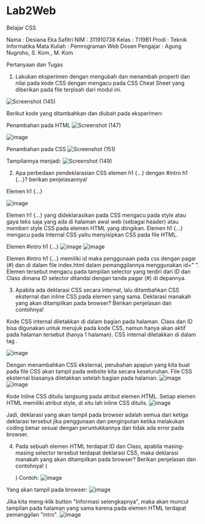 # Lab2Web
Belajar CSS

Nama : Desiana Eka Safitri
NIM : 311910738 
Kelas : TI19B1 
Prodi : Teknik Informatika 
Mata Kuliah : Pemrograman Web 
Dosen Pengajar : Agung Nugroho, S. Kom., M. Kom

Pertanyaan dan Tugas
1. Lakukan eksperimen dengan mengubah dan menambah properti dan nilai pada kode CSS
dengan mengacu pada CSS Cheat Sheet yang diberikan pada file terpisah dari modul ini.

![Screenshot (145)](https://user-images.githubusercontent.com/81596251/113496682-53134600-9526-11eb-92d4-98c8569e1ccf.png)

Berikut kode yang ditambahkan dan diubah pada eksperimen:

Penambahan pada HTML
![Screenshot (147)](https://user-images.githubusercontent.com/81596251/113496831-d4b7a380-9527-11eb-894e-e1e7be07dd0a.png)

![image](https://user-images.githubusercontent.com/81596251/113496892-5d364400-9528-11eb-9a21-9f0bb98303e9.png)

Penambahan pada CSS
![Screenshot (151)](https://user-images.githubusercontent.com/81596251/113497028-cd919500-9529-11eb-91b8-b5b15c6246cf.png)

Tampilannya menjadi:
![Screenshot (149)](https://user-images.githubusercontent.com/81596251/113496937-ed748900-9528-11eb-9098-4c960c77ecbf.png)

2. Apa perbedaan pendeklarasian CSS elemen h1 {...} dengan #intro h1 {...}? berikan
penjelasannya!

Elemen h1 {...}

![image](https://user-images.githubusercontent.com/81596251/113497158-54933d00-952b-11eb-892e-b2c2f49b4875.png)

Elemen h1 {...} yang dideklarasikan pada CSS mengacu pada style atau gaya teks saja yang ada di halaman awal web (sebagai header) atau memberi style CSS pada elemen HTML yang diingikan. Elemen h1 {...} mengacu pada Internal CSS yaitu menyisipkan CSS pada file HTML.

Elemen #intro h1 {...}
![image](https://user-images.githubusercontent.com/81596251/113497496-ff592a80-952e-11eb-87d1-43838a3eef9b.png)
![image](https://user-images.githubusercontent.com/81596251/113497397-ea2fcc00-952d-11eb-8f0b-1f3ca0d5ab0a.png)

Elemen #intro h1 {...} memiliki id maka penggunaan pada css dengan pagar (#) dan di dalam file index.html dalam pemanggilannya menggunakan id=" ". Elemen tersebut mengacu pada tampilan selector yang terdiri dari ID dan Class dimana ID selector ditandai dengan tanda pagar (#) di depannya.

3. Apabila ada deklarasi CSS secara internal, lalu ditambahkan CSS eksternal dan inline CSS pada elemen yang sama. Deklarasi manakah yang akan ditampilkan pada browser? Berikan penjelasan dan contohnya!

Kode CSS internal diletakkan di dalam bagian <head> pada halaman. Class dan ID bisa digunakan untuk merujuk pada kode CSS, namun hanya akan aktif pada halaman tersebut (hanya 1 halaman). CSS internal diletakkan di dalam tag <style></style>.

![image](https://user-images.githubusercontent.com/81596251/113497972-d89cf300-9532-11eb-8358-2e6c1b1f115c.png)

Dengan menambahkan CSS eksternal, perubahan apapun yang kita buat pada file CSS akan tampil pada website kita secara keseluruhan. File CSS eksternal biasanya diletakkan setelah bagian <head> pada halaman.
![image](https://user-images.githubusercontent.com/81596251/113498042-8d371480-9533-11eb-87d8-fdbb4e309d4f.png)
![image](https://user-images.githubusercontent.com/81596251/113498051-acce3d00-9533-11eb-9679-854fc12bfeb1.png)

Kode Inline CSS ditulis langsung pada atribut elemen HTML. Setiap elemen HTML memiliki atribut style, di situ lah inline CSS ditulis.
![image](https://user-images.githubusercontent.com/81596251/113498107-2a924880-9534-11eb-8f43-472bebadf8a9.png)

Jadi, deklarasi yang akan tampil pada browser adalah semua dari ketiga deklarasi tersebut jika penggunaan dan penginputan ketika melakukan coding benar sesuai dengan peruntukkannya dan tidak ada error pada browser.

4. Pada sebuah elemen HTML terdapat ID dan Class, apabila masing-masing selector tersebut terdapat deklarasi CSS, maka deklarasi manakah yang akan ditampilkan pada browser?
Berikan penjelasan dan contohnya! ( <p id="paragraf-1" class="text-paragraf"> )
Contoh:
![image](https://user-images.githubusercontent.com/81596251/113498313-f455c880-9535-11eb-92e8-a860f6de44b0.png)

Yang akan tampil pada browser:
![image](https://user-images.githubusercontent.com/81596251/113498322-14858780-9536-11eb-8687-4078de84d738.png)

 Jika kita meng-klik button "Informasi selengkapnya", maka akan muncul tampilan pada halaman yang sama karena pada elemen HTML terdapat pemanggilan "intro".
 ![image](https://user-images.githubusercontent.com/81596251/113498444-2287d800-9537-11eb-9ee0-7ac61349149c.png)

